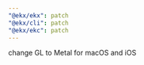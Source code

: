 ```yaml
---
"@ekx/ekx": patch
"@ekx/cli": patch
"@ekx/ekc": patch
---
```


change GL to Metal for macOS and iOS
